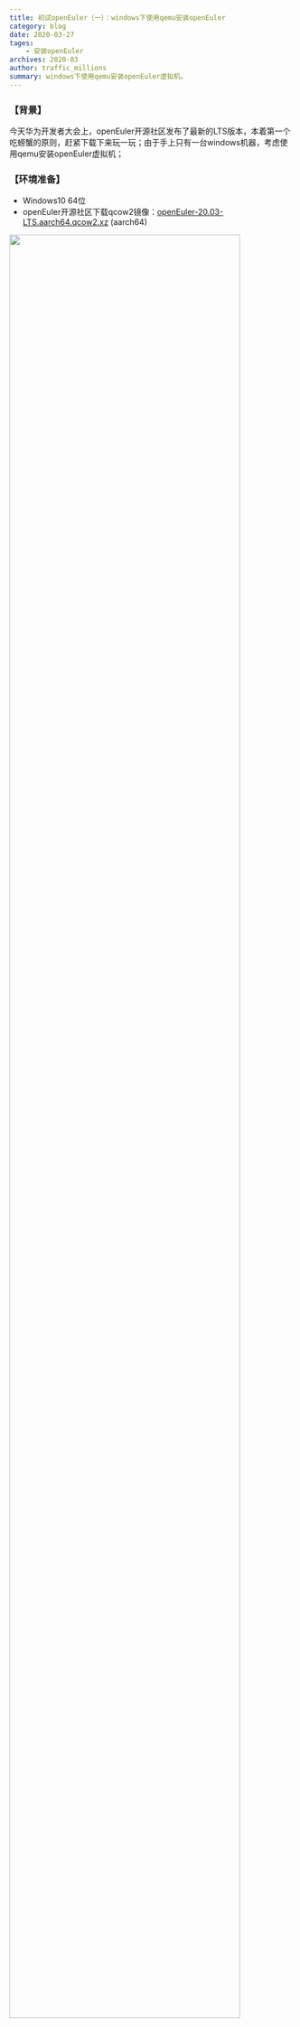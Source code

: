 ```yaml
---
title: 初试openEuler（一）：windows下使用qemu安装openEuler
category: blog 
date: 2020-03-27
tages:
    - 安装openEuler
archives: 2020-03
author: traffic_millions
summary: windows下使用qemu安装openEuler虚拟机。
---
```


### 【背景】
今天华为开发者大会上，openEuler开源社区发布了最新的LTS版本，本着第一个吃螃蟹的原则，赶紧下载下来玩一玩；由于手上只有一台windows机器，考虑使用qemu安装openEuler虚拟机；

### 【环境准备】
- Windows10 64位
- openEuler开源社区下载qcow2镜像：[openEuler-20.03-LTS.aarch64.qcow2.xz](http://repo.openeuler.org/openEuler-20.03-LTS/virtual_machine_img/aarch64/openEuler-20.03-LTS.aarch64.qcow2.xz) (aarch64)


<img src="./2020-03-27-qemu-media/download_qcow2.png" style = "width:90%;" >

### 【安装步骤】

##### 一、安装qemu-for-windows

在[QEMU home page](https://qemu.weilnetz.de/w64/2019/)下载qemu安装程序

<img src="./2020-03-27-qemu-media/clip_image003.png" >

安装的时候可以自定义安装路径如（D:\software\qemu）

<img src="./2020-03-27-qemu-media/clip_image005.png" >

安装结束之后设置qemu的环境变量：环境变量配置窗口有时候很难找到，win10可以直接在搜索框搜索“环境变量”

<img src="./2020-03-27-qemu-media/clip_image007.png" >

选择【编辑系统环境变量】即可；

<img src="./2020-03-27-qemu-media/clip_image009.png" >

高级->环境变量->系统变量->Path->新建，添加qemu的安装路径，保存退出即可，比如（D:\software\qemu）

<img src="./2020-03-27-qemu-media/clip_image011.png" >

##### 二、运行qemu & 安装openEuler

新建一个openEuler_test文件夹，将下载解压好的openEuler镜像文件（openEuler-20.03-LTS.aarch64.qcow2）放到该文件夹中

<img src="./2020-03-27-qemu-media/show_qcow2.png" >

进入到qemu的安装路径（D:\software\qemu）将edk2-aarch64-code.fd拷贝到qcow2镜像文件的同级路径下；

<img src="./2020-03-27-qemu-media/clip_image014.png" >

拷贝之后如下所示

<img src="./2020-03-27-qemu-media/qcow2_fd.png" >

在dos窗口进入到该路径下，执行如下命令创建虚拟机：

`qemu-system-aarch64 -m 4096 -cpu cortex-a57 -smp 4 -M virt -bios edk2-aarch64-code.fd -hda openEuler-20.03-LTS.aarch64.qcow2 -serial vc:800x600`

<img src="./2020-03-27-qemu-media/exec_qcow2_to_create.png" >

弹出qemu显示窗口

<img src="./2020-03-27-qemu-media/clip_image017.png" >

在打开的qemu的虚拟化窗口中，按下Ctrl+Alt+2切换到串口控制台，如下图所示：

<img src="./2020-03-27-qemu-media/qcow2_install_show.png" >

回车，等待出现如下界面

<img src="./2020-03-27-qemu-media/wait_login.png" >

输入用户名：root，密码：openEuler12#$

<img src="./2020-03-27-qemu-media/qcow2_install_done.png" >

到这里虚拟机就算是安装完成了~



---

分界线

---



可能有些小伙伴想要亲自用ISO安装一把openEuler，下面我也用ISO装了一下，不过会出现概率性安装失败，不推荐这种安装办法，当然体验一把openEuler安装界面也是可以的~

### 【环境准备】

- openEuler开源社区下载openEuler ISO：[openEuler-20.03-LTS-aarch64-dvd.iso](https://repo.openeuler.org/openEuler-20.03-LTS/ISO/aarch64/openEuler-20.03-LTS-aarch64-dvd.iso) (aarch64)

<img src="./2020-03-27-qemu-media/index-arm.png" >

### 【安装步骤】

##### 一、安装qemu-for-windows

同上

##### 二、创建qcow2镜像文件

将下载好的openEuler ISO（openEuler-20.03-LTS-aarch64-dvd.iso）放openEuler_test文件夹中

<img src="./2020-03-27-qemu-media/put_iso.png" >

以管理员身份运行cmd，进入到openEuler_test路径下，执行如下命令创建qcow2格式的镜像文件；

`qemu-img create –f qcow2 disk.qcow2 100G`  生成disk.qcow2文件

<img src="./2020-03-27-qemu-media/generate_qcow2.png" >

##### 三、运行qemu & 安装openEuler

进入到qemu的安装路径（D:\software\qemu）将edk2-aarch64-code.fd拷贝到ISO和qcow2镜像文件的同级路径下；

<img src="./2020-03-27-qemu-media/clip_image014.png" >

拷贝之后如下所示

<img src="./2020-03-27-qemu-media/copy_fd.png" >

在dos窗口进入到该路径下，执行如下命令创建虚拟机：

`qemu-system-aarch64 -m 4096 -cpu cortex-a57 -smp 4 -M virt -bios edk2-aarch64-code.fd -cdrom openEuler-20.03-LTS-aarch64-dvd.iso -hda disk.qcow2 -serial vc:800x600`

<img src="./2020-03-27-qemu-media/exec_iso.png" >

弹出qemu显示窗口，在打开的qemu的虚拟化窗口中，按下Ctrl+Alt+2切换到串口控制台，如下图所示：

<img src="./2020-03-27-qemu-media/clip_image017.png" >

将光标停留在Install openEuler 20.03 LTS处，并按e键，进入grub2引导参数界面：

<img src="./2020-03-27-qemu-media/clip_image018.png" >

由于此时的串口控制台是被-serial参数重定向到vc monitor中，故需要修改一下openEuler引导菜单中的启动参数，删除console=tty0  (注意删除console=tty0的时候，移动光标要逐步移动，不要长按“—>”按钮，是个大坑~) 

注：由于windows没有图形化所必要的驱动程序，故qemu for windows安装openEuler的过程，只能使用文本安装模式。

<img src="https://media.giphy.com/media/ZeX112ImfdnHvYv7Z0/giphy.gif" >

在此界面中删除console=tty0参数，注意删除的时候需要将光标移动到console=tty0的左端，再按“<---”

<img src="./2020-03-27-qemu-media/clip_image020.png" >


删除之后按下Ctrl+x键执行OS的引导过程，稍等一会之后，便可看到qemu的控制台提示系统安装

<img src="./2020-03-27-qemu-media/clip_image021.png" >

按下2回车，使用文本模式安装openEuler：

<img src="./2020-03-27-qemu-media/clip_image022.png" >

安装程序总共有8个过程，分别是：语言设置，时区设置，安装源设置，安装软件选择，安装位置，网络设置，root密码，用户创建。其中，[x]表示已经设置完成，[!]表示未设置完成。在所有的配置选择完毕之后，我们即可进行安装（用户创建不是必选项）：

<img src="./2020-03-27-qemu-media/clip_image022.png" >

有时候这个qemu显示窗口出现滞留的情况，导致相互遮盖看不清选项 

<img src="./2020-03-27-qemu-media/clip_image024.png" >

这个显示也是一个大坑~，根本看不清选项，推荐使用一串神秘代码进行安装（5+回车+c+回车+2+回车+c+回车+c+回车+7+回车+密码+回车+密码+回车+b+回车）

![img](https://media.giphy.com/media/RiWWsA60e3bXrwrdb9/giphy.gif)
<img src="https://media.giphy.com/media/RiWWsA60e3bXrwrdb9/giphy.gif" >

执行完这串神秘代码之后，显示如下（这个时候等着就行了…）

<img src="./2020-03-27-qemu-media/clip_image025.png" >

出现如下显示，表示正在安装软件包(58/523, 继续等着吧…）

<img src="./2020-03-27-qemu-media/clip_image026.png" >

安装完成之后，按下回车重启，输入用户名root和密码openEuler12#$即可~

<img src="./2020-03-27-qemu-media/ended.png" >
